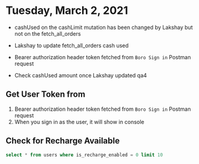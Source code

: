 # Tuesday, March 2, 2021

* cashUsed on the cashLimit mutation has been changed by Lakshay but not on the fetch_all_orders

* Lakshay to update fetch_all_orders cash used

* Bearer authorization header token fetched from `Boro Sign in` Postman request

* Check cashUsed amount once Lakshay updated qa4


## Get User Token from

1. Bearer authorization header token fetched from `Boro Sign in` Postman request
2. When you sign in as the user, it will show in console

## Check for Recharge Available

```sql
select * from users where is_recharge_enabled = 0 limit 10
```

 